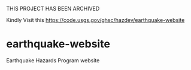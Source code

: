 THIS PROJECT HAS BEEN ARCHIVED

Kindly Visit this https://code.usgs.gov/ghsc/hazdev/earthquake-website

earthquake-website
==============

Earthquake Hazards Program website
